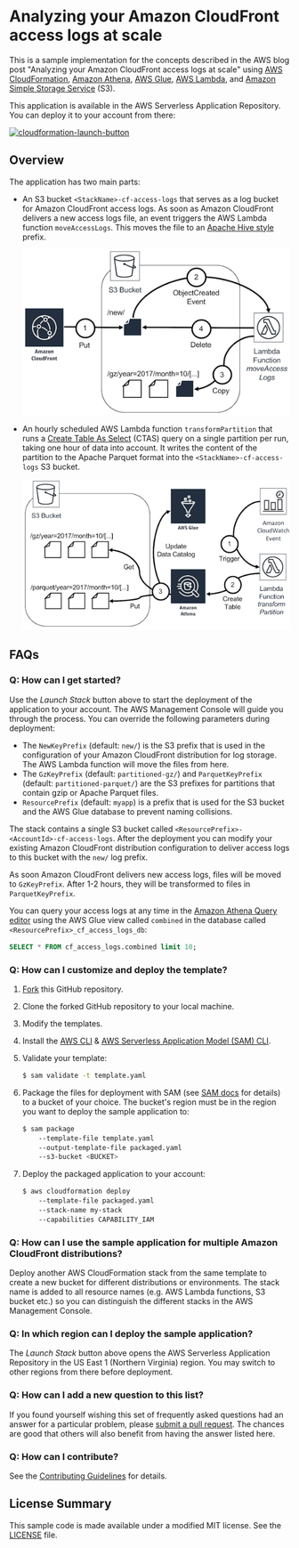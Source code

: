 # Analyzing your Amazon CloudFront access logs at scale

This is a sample implementation for the concepts described in the AWS blog post "Analyzing your Amazon CloudFront access logs at scale" using
[AWS CloudFormation](https://aws.amazon.com/cloudformation/),
[Amazon Athena](https://aws.amazon.com/athena/),
[AWS Glue](https://aws.amazon.com/glue/),
[AWS Lambda](https://aws.amazon.com/lambda/), and
[Amazon Simple Storage Service](https://aws.amazon.com/s3/) (S3).

This application is available in the AWS Serverless Application Repository. You can deploy it to your account from there:

[![cloudformation-launch-button](https://s3.amazonaws.com/cloudformation-examples/cloudformation-launch-stack.png)](https://serverlessrepo.aws.amazon.com/#/applications/arn:aws:serverlessrepo:us-east-1:387304072572:applications~amazon-cloudfront-access-logs-queries)

## Overview

The application has two main parts:

- An S3 bucket `<StackName>-cf-access-logs` that serves as a log bucket for Amazon CloudFront access logs. As soon as Amazon CloudFront delivers a new access logs file, an event triggers the AWS Lambda function `moveAccessLogs`. This moves the file to an [Apache Hive style](https://cwiki.apache.org/confluence/display/Hive/LanguageManual+DDL#LanguageManualDDL-AlterPartition) prefix.

    ![infrastructure-overview](images/moveAccessLogs.png)

- An hourly scheduled AWS Lambda function `transformPartition` that runs a [Create Table As Select](https://docs.aws.amazon.com/athena/latest/ug/ctas.html) (CTAS) query on a single partition per run, taking one hour of data into account. It writes the content of the partition to the Apache Parquet format into the `<StackName>-cf-access-logs` S3 bucket.

    ![infrastructure-overview](images/transformPartition.png)

## FAQs

### Q: How can I get started?

Use the _Launch Stack_ button above to start the deployment of the application to your account. The AWS Management Console will guide you through the process. You can override the following parameters during deployment:

- The `NewKeyPrefix` (default: `new/`) is the S3 prefix that is used in the configuration of your Amazon CloudFront distribution for log storage. The AWS Lambda function will move the files from here.
- The `GzKeyPrefix` (default: `partitioned-gz/`) and `ParquetKeyPrefix` (default: `partitioned-parquet/`) are the S3 prefixes for partitions that contain gzip or Apache Parquet files.
- `ResourcePrefix` (default: `myapp`) is a prefix that is used for the S3 bucket and the AWS Glue database to prevent naming collisions.

The stack contains a single S3 bucket called `<ResourcePrefix>-<AccountId>-cf-access-logs`. After the deployment you can modify your existing Amazon CloudFront distribution configuration to deliver access logs to this bucket with the `new/` log prefix.

As soon Amazon CloudFront delivers new access logs, files will be moved to `GzKeyPrefix`. After 1-2 hours, they will be transformed to files in `ParquetKeyPrefix`.

You can query your access logs at any time in the [Amazon Athena Query editor](https://console.aws.amazon.com/athena/home#query) using the AWS Glue view called `combined` in the database called `<ResourcePrefix>_cf_access_logs_db`:

```sql
SELECT * FROM cf_access_logs.combined limit 10;
```

### Q: How can I customize and deploy the template?

1. [Fork](https://github.com/aws-samples/amazon-cloudfront-access-logs-queries#fork-destination-box) this GitHub repository.
2. Clone the forked GitHub repository to your local machine.
3. Modify the templates.
4. Install the [AWS CLI](https://docs.aws.amazon.com/cli/latest/userguide/installing.html)
    & [AWS Serverless Application Model (SAM) CLI](https://docs.aws.amazon.com/serverless-application-model/latest/developerguide/serverless-sam-cli-install.html).
5. Validate your template:

    ```sh
    $ sam validate -t template.yaml
    ```

6. Package the files for deployment with SAM (see [SAM docs](https://docs.aws.amazon.com/serverless-application-model/latest/developerguide/serverless-deploying.html) for details) to a bucket of your choice. The bucket's region must be in the region you want to deploy the sample application to:

    ```sh
    $ sam package
        --template-file template.yaml
        --output-template-file packaged.yaml
        --s3-bucket <BUCKET>
    ```

7. Deploy the packaged application to your account:

    ```sh
    $ aws cloudformation deploy
        --template-file packaged.yaml
        --stack-name my-stack
        --capabilities CAPABILITY_IAM
    ```

### Q: How can I use the sample application for multiple Amazon CloudFront distributions?

Deploy another AWS CloudFormation stack from the same template to create a new bucket for different distributions or environments. The stack name is added to all resource names (e.g. AWS Lambda functions, S3 bucket etc.) so you can distinguish the different stacks in the AWS Management Console.

### Q: In which region can I deploy the sample application?

The _Launch Stack_ button above opens the AWS Serverless Application Repository in the US East 1 (Northern Virginia) region. You may switch to other regions from there before deployment.

### Q: How can I add a new question to this list?

If you found yourself wishing this set of frequently asked questions had an answer for a particular problem, please [submit a pull request](https://help.github.com/articles/creating-a-pull-request-from-a-fork/). The chances are good that others will also benefit from having the answer listed here.

### Q: How can I contribute?

See the [Contributing Guidelines](https://github.com/aws-samples/amazon-cloudfront-access-logs-queries/blob/master/CONTRIBUTING.md) for details.

## License Summary

This sample code is made available under a modified MIT license. See the [LICENSE](https://github.com/aws-samples/amazon-cloudfront-access-logs-queries/blob/master/LICENSE) file.
